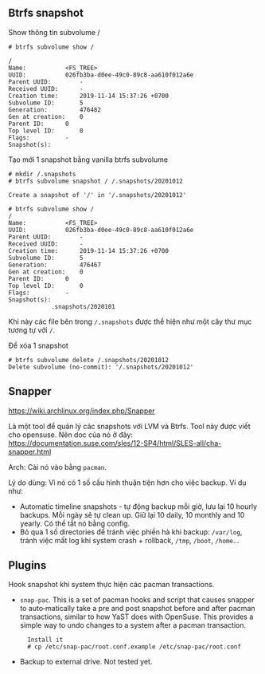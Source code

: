 ## Btrfs snapshot

Show thông tin subvolume /

    # btrfs subvolume show /

    /
    Name: 			<FS_TREE>
    UUID: 			026fb3ba-d0ee-49c0-89c8-aa610f012a6e
    Parent UUID: 		-
    Received UUID: 		-
    Creation time: 		2019-11-14 15:37:26 +0700
    Subvolume ID: 		5
    Generation: 		476482
    Gen at creation: 	0
    Parent ID: 		0
    Top level ID: 		0
    Flags: 			-
    Snapshot(s):

Tạo mới 1 snapshot bằng vanilla btrfs subvolume

    # mkdir /.snapshots
    # btrfs subvolume snapshot / /.snapshots/20201012

    Create a snapshot of '/' in '/.snapshots/20201012'

    # btrfs subvolume show /
    /
    Name: 			<FS_TREE>
    UUID: 			026fb3ba-d0ee-49c0-89c8-aa610f012a6e
    Parent UUID: 		-
    Received UUID: 		-
    Creation time: 		2019-11-14 15:37:26 +0700
    Subvolume ID: 		5
    Generation: 		476467
    Gen at creation: 	0
    Parent ID: 		0
    Top level ID: 		0
    Flags: 			-
    Snapshot(s):
    			.snapshots/2020101

Khi này các file bên trong `/.snapshots` được thể hiện như một cây thư mục tương tự với `/`.

Để xóa 1 snapshot

    # btrfs subvolume delete /.snapshots/20201012
    Delete subvolume (no-commit): '/.snapshots/20201012'

## Snapper

https://wiki.archlinux.org/index.php/Snapper

Là một tool để quản lý các snapshots với LVM và Btrfs. Tool này được viết cho opensuse. Nên doc của nó ở đây: https://documentation.suse.com/sles/12-SP4/html/SLES-all/cha-snapper.html

Arch: Cài nó vào bằng `pacman`.

Lý do dùng: Vì nó có 1 số cấu hình thuận tiện hơn cho việc backup. Ví dụ như:

- Automatic timeline snapshots - tự động backup mỗi giờ, lưu lại 10 hourly backups. Mỗi ngày sẽ tự clean up. Giữ lại 10 daily, 10 monthly and 10 yearly. Có thể tắt nó bằng config.
- Bỏ qua 1 số directories để tránh việc phiền hà khi backup: `/var/log`, tránh việc mất log khi system crash + rollback, `/tmp`, `/boot`, `/home`...

## Plugins

Hook snapshot khi system thực hiện các pacman transactions.

- `snap-pac`. This is a set of pacman hooks and script that causes snapper to auto‐matically take a pre and post snapshot before and after pacman transactions, similar to how YaST does with OpenSuse. This provides a simple way to undo changes to a system after a pacman transaction.

        Install it
        # cp /etc/snap-pac/root.conf.example /etc/snap-pac/root.conf

- Backup to external drive. Not tested yet.
